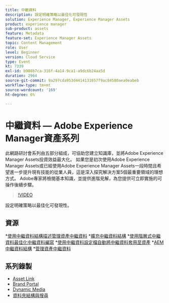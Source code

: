 ```yaml
---
title: 中繼資料
description: 設定明確策略以最佳化可發現性
solution: Experience Manager, Experience Manager Assets
product: experience manager
sub-product: assets
feature: Metadata
feature-set: Experience Manager Assets
topic: Content Management
role: User
level: Beginner
version: Cloud Service
type: Event
kt: 7339
exl-id: b988b7ca-316f-4a14-9ca1-a9dc6b24aa5d
duration: 2964
source-git-commit: 9a297cda953d4414131657f9ac84580aea0eabeb
workflow-type: tm+mt
source-wordcount: '169'
ht-degree: 6%

---
```


# 中繼資料 — Adobe Experience Manager資產系列

此網路研討會系列由五部分組成，可協助您建立知識庫，並將Adobe Experience Manager Assets投資效益最大化。 如果您是初次使用Adobe Experience Manager Assets或已經使用Adobe Experience Manager Assets一段時間且希望進一步提升現有技能的從業人員，這是深入探究解決方案5個最重要領域的理想方式。 Adobe專家將檢閱基本知識，並提供進階見解，為您提供可立即實施的可操作後續步驟。

>[!VIDEO](https://video.tv.adobe.com/v/332134/?quality=12&learn=on&hidetitle=true)

設定明確策略以最佳化可發現性。

## 資源

*[使用中繼資料結構描述管理資產中繼資料](https://experienceleague.adobe.com/docs/experience-manager-learn/assets/authoring/metadata.html)
*[擴充中繼資料結構](https://experienceleague.adobe.com/docs/experience-manager-learn/assets/configuring/metadata-schemas.html)
*[使用階層式中繼資料最佳化中繼資料編寫](https://experienceleague.adobe.com/docs/experience-manager-learn/assets/metadata/cascade-metadata-feature-video-use.html?lang=zh-Hant)
*[使用中繼資料設定檔自動將中繼資料套用至資產](https://experienceleague.adobe.com/docs/experience-manager-learn/assets/configuring/metadata-profiles.html)
*[AEM中繼資料結構](https://experienceleague.adobe.com/docs/experience-manager-65/assets/administer/metadata-schemas.html?lang=en#administer)
*[管理資產中繼資料](https://experienceleague.adobe.com/docs/experience-manager-65/assets/using/metadata.html?lang=en#RegisteringacustomnamespacewithinAEM)

## 系列錄製

* [Asset Link](asset-link.md)
* [Brand Portal](brand-portal.md)
* [Dynamic Media](dynamic-media.md)
* [資料夾結構與搜尋](folder-structure-search.md)
